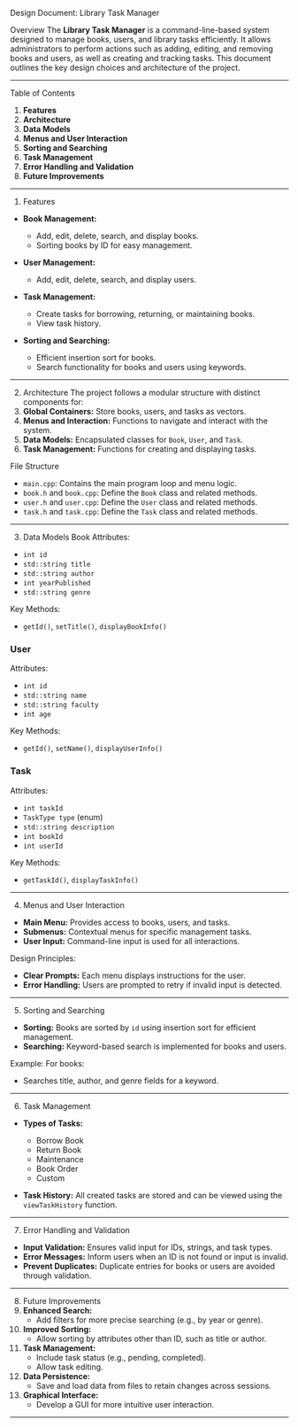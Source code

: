  Design Document: Library Task Manager

 Overview
The **Library Task Manager** is a command-line-based system designed to manage books, users, and library tasks efficiently. It allows administrators to perform actions such as adding, editing, and removing books and users, as well as creating and tracking tasks. This document outlines the key design choices and architecture of the project.

---

 Table of Contents
1. **Features**
2. **Architecture**
3. **Data Models**
4. **Menus and User Interaction**
5. **Sorting and Searching**
6. **Task Management**
7. **Error Handling and Validation**
8. **Future Improvements**

---

 1. Features
- **Book Management:**
  - Add, edit, delete, search, and display books.
  - Sorting books by ID for easy management.
  
- **User Management:**
  - Add, edit, delete, search, and display users.

- **Task Management:**
  - Create tasks for borrowing, returning, or maintaining books.
  - View task history.

- **Sorting and Searching:**
  - Efficient insertion sort for books.
  - Search functionality for books and users using keywords.

---

 2. Architecture
The project follows a modular structure with distinct components for:
1. **Global Containers:** Store books, users, and tasks as vectors.
2. **Menus and Interaction:** Functions to navigate and interact with the system.
3. **Data Models:** Encapsulated classes for `Book`, `User`, and `Task`.
4. **Task Management:** Functions for creating and displaying tasks.

 File Structure
- `main.cpp`: Contains the main program loop and menu logic.
- `book.h` and `book.cpp`: Define the `Book` class and related methods.
- `user.h` and `user.cpp`: Define the `User` class and related methods.
- `task.h` and `task.cpp`: Define the `Task` class and related methods.

---

 3. Data Models
 Book
Attributes:
- `int id`
- `std::string title`
- `std::string author`
- `int yearPublished`
- `std::string genre`

Key Methods:
- `getId()`, `setTitle()`, `displayBookInfo()`

### User
Attributes:
- `int id`
- `std::string name`
- `std::string faculty`
- `int age`

Key Methods:
- `getId()`, `setName()`, `displayUserInfo()`

### Task
Attributes:
- `int taskId`
- `TaskType type` (enum)
- `std::string description`
- `int bookId`
- `int userId`

Key Methods:
- `getTaskId()`, `displayTaskInfo()`

---

 4. Menus and User Interaction
- **Main Menu:** Provides access to books, users, and tasks.
- **Submenus:** Contextual menus for specific management tasks.
- **User Input:** Command-line input is used for all interactions.

 Design Principles:
- **Clear Prompts:** Each menu displays instructions for the user.
- **Error Handling:** Users are prompted to retry if invalid input is detected.

---

 5. Sorting and Searching
- **Sorting:** Books are sorted by `id` using insertion sort for efficient management.
- **Searching:** Keyword-based search is implemented for books and users.

 Example:
For books:
- Searches title, author, and genre fields for a keyword.

---

 6. Task Management
- **Types of Tasks:**
  - Borrow Book
  - Return Book
  - Maintenance
  - Book Order
  - Custom

- **Task History:** All created tasks are stored and can be viewed using the `viewTaskHistory` function.

---

 7. Error Handling and Validation
- **Input Validation:** Ensures valid input for IDs, strings, and task types.
- **Error Messages:** Inform users when an ID is not found or input is invalid.
- **Prevent Duplicates:** Duplicate entries for books or users are avoided through validation.

---

 8. Future Improvements
1. **Enhanced Search:**
   - Add filters for more precise searching (e.g., by year or genre).
2. **Improved Sorting:**
   - Allow sorting by attributes other than ID, such as title or author.
3. **Task Management:**
   - Include task status (e.g., pending, completed).
   - Allow task editing.
4. **Data Persistence:**
   - Save and load data from files to retain changes across sessions.
5. **Graphical Interface:**
   - Develop a GUI for more intuitive user interaction.

---
